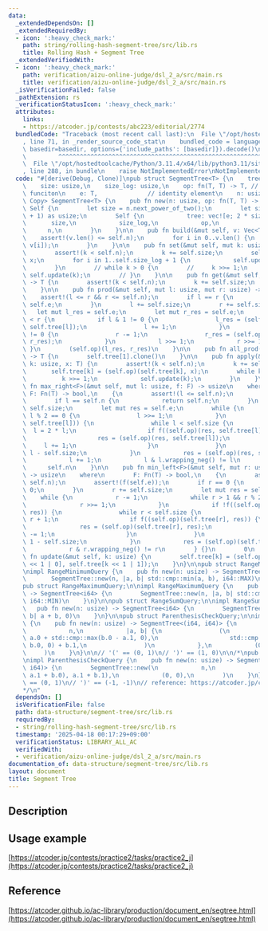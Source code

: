 ```yaml
---
data:
  _extendedDependsOn: []
  _extendedRequiredBy:
  - icon: ':heavy_check_mark:'
    path: string/rolling-hash-segment-tree/src/lib.rs
    title: Rolling Hash + Segment Tree
  _extendedVerifiedWith:
  - icon: ':heavy_check_mark:'
    path: verification/aizu-online-judge/dsl_2_a/src/main.rs
    title: verification/aizu-online-judge/dsl_2_a/src/main.rs
  _isVerificationFailed: false
  _pathExtension: rs
  _verificationStatusIcon: ':heavy_check_mark:'
  attributes:
    links:
    - https://atcoder.jp/contests/abc223/editorial/2774
  bundledCode: "Traceback (most recent call last):\n  File \"/opt/hostedtoolcache/Python/3.11.4/x64/lib/python3.11/site-packages/onlinejudge_verify/documentation/build.py\"\
    , line 71, in _render_source_code_stat\n    bundled_code = language.bundle(stat.path,\
    \ basedir=basedir, options={'include_paths': [basedir]}).decode()\n          \
    \         ^^^^^^^^^^^^^^^^^^^^^^^^^^^^^^^^^^^^^^^^^^^^^^^^^^^^^^^^^^^^^^^^^^^^^^^^^^^^^^^^^\n\
    \  File \"/opt/hostedtoolcache/Python/3.11.4/x64/lib/python3.11/site-packages/onlinejudge_verify/languages/rust.py\"\
    , line 288, in bundle\n    raise NotImplementedError\nNotImplementedError\n"
  code: "#[derive(Debug, Clone)]\npub struct SegmentTree<T> {\n    tree: Vec<T>,\n\
    \    size: usize,\n    size_log: usize,\n    op: fn(T, T) -> T, // evaluation\
    \ funciton\n    e: T,              // identity element\n    n: usize,\n}\n\nimpl<T:\
    \ Copy> SegmentTree<T> {\n    pub fn new(n: usize, op: fn(T, T) -> T, e: T) ->\
    \ Self {\n        let size = n.next_power_of_two();\n        let size_log = (size.ilog2()\
    \ + 1) as usize;\n        Self {\n            tree: vec![e; 2 * size],\n     \
    \       size,\n            size_log,\n            op,\n            e,\n      \
    \      n,\n        }\n    }\n\n    pub fn build(&mut self, v: Vec<T>) {\n    \
    \    assert!(v.len() <= self.n);\n        for i in 0..v.len() {\n            self.set(i,\
    \ v[i]);\n        }\n    }\n\n    pub fn set(&mut self, mut k: usize, x: T) {\n\
    \        assert!(k < self.n);\n        k += self.size;\n        self.tree[k] =\
    \ x;\n        for i in 1..self.size_log + 1 {\n            self.update(k >> i);\n\
    \        }\n        // while k > 0 {\n        //     k >>= 1;\n        //    \
    \ self.update(k);\n        // }\n    }\n\n    pub fn get(&mut self, mut k: usize)\
    \ -> T {\n        assert!(k < self.n);\n        k += self.size;\n        self.tree[k].clone()\n\
    \    }\n\n    pub fn prod(&mut self, mut l: usize, mut r: usize) -> T {\n    \
    \    assert!(l <= r && r <= self.n);\n        if l == r {\n            return\
    \ self.e;\n        }\n        l += self.size;\n        r += self.size;\n     \
    \   let mut l_res = self.e;\n        let mut r_res = self.e;\n        while l\
    \ < r {\n            if l & 1 != 0 {\n                l_res = (self.op)(l_res,\
    \ self.tree[l]);\n                l += 1;\n            }\n            if r & 1\
    \ != 0 {\n                r -= 1;\n                r_res = (self.op)(self.tree[r],\
    \ r_res);\n            }\n            l >>= 1;\n            r >>= 1;\n       \
    \ }\n        (self.op)(l_res, r_res)\n    }\n\n    pub fn all_prod(&mut self)\
    \ -> T {\n        self.tree[1].clone()\n    }\n\n    pub fn apply(&mut self, mut\
    \ k: usize, x: T) {\n        assert!(k < self.n);\n        k += self.size;\n \
    \       self.tree[k] = (self.op)(self.tree[k], x);\n        while k > 0 {\n  \
    \          k >>= 1;\n            self.update(k);\n        }\n    }\n\n    pub\
    \ fn max_right<F>(&mut self, mut l: usize, f: F) -> usize\n    where\n       \
    \ F: Fn(T) -> bool,\n    {\n        assert!(l <= self.n);\n        assert!(f(self.e));\n\
    \        if l == self.n {\n            return self.n;\n        }\n        l +=\
    \ self.size;\n        let mut res = self.e;\n        while {\n            while\
    \ l % 2 == 0 {\n                l >>= 1;\n            }\n            if !f((self.op)(res,\
    \ self.tree[l])) {\n                while l < self.size {\n                  \
    \  l = 2 * l;\n                    if f((self.op)(res, self.tree[l])) {\n    \
    \                    res = (self.op)(res, self.tree[l]);\n                   \
    \     l += 1;\n                    }\n                }\n                return\
    \ l - self.size;\n            }\n            res = (self.op)(res, self.tree[l]);\n\
    \            l += 1;\n            l & l.wrapping_neg() != l\n        } {}\n  \
    \      self.n\n    }\n\n    pub fn min_left<F>(&mut self, mut r: usize, f: F)\
    \ -> usize\n    where\n        F: Fn(T) -> bool,\n    {\n        assert!(r <=\
    \ self.n);\n        assert!(f(self.e));\n        if r == 0 {\n            return\
    \ 0;\n        }\n        r += self.size;\n        let mut res = self.e;\n    \
    \    while {\n            r -= 1;\n            while r > 1 && r % 2 != 0 {\n \
    \               r >>= 1;\n            }\n            if !f((self.op)(self.tree[r],\
    \ res)) {\n                while r < self.size {\n                    r = 2 *\
    \ r + 1;\n                    if f((self.op)(self.tree[r], res)) {\n         \
    \               res = (self.op)(self.tree[r], res);\n                        r\
    \ -= 1;\n                    }\n                }\n                return r +\
    \ 1 - self.size;\n            }\n            res = (self.op)(self.tree[r], res);\n\
    \            r & r.wrapping_neg() != r\n        } {}\n        0\n    }\n\n   \
    \ fn update(&mut self, k: usize) {\n        self.tree[k] = (self.op)(self.tree[k\
    \ << 1 | 0], self.tree[k << 1 | 1]);\n    }\n}\n\npub struct RangeMinimumQuery;\n\
    \nimpl RangeMinimumQuery {\n    pub fn new(n: usize) -> SegmentTree<i64> {\n \
    \       SegmentTree::new(n, |a, b| std::cmp::min(a, b), i64::MAX)\n    }\n}\n\n\
    pub struct RangeMaximumQuery;\n\nimpl RangeMaximumQuery {\n    pub fn new(n: usize)\
    \ -> SegmentTree<i64> {\n        SegmentTree::new(n, |a, b| std::cmp::max(a, b),\
    \ i64::MIN)\n    }\n}\n\npub struct RangeSumQuery;\n\nimpl RangeSumQuery {\n \
    \   pub fn new(n: usize) -> SegmentTree<i64> {\n        SegmentTree::new(n, |a,\
    \ b| a + b, 0)\n    }\n}\n\npub struct ParenthesisCheckQuery;\n\nimpl ParenthesisCheckQuery\
    \ {\n    pub fn new(n: usize) -> SegmentTree<(i64, i64)> {\n        SegmentTree::new(\n\
    \            n,\n            |a, b| {\n                (\n                   \
    \ a.0 + std::cmp::max(b.0 - a.1, 0),\n                    std::cmp::max(a.1 -\
    \ b.0, 0) + b.1,\n                )\n            },\n            (0, 0),\n   \
    \     )\n    }\n}\n\n// '(' == (0, 1)\n// ')' == (1, 0)\n\n/*\npub struct ParenthesisCheckQuery;\n\
    \nimpl ParenthesisCheckQuery {\n    pub fn new(n: usize) -> SegmentTree<(i64,\
    \ i64)> {\n        SegmentTree::new(\n            n,\n            |a, b| (std::cmp::min(a.0,\
    \ a.1 + b.0), a.1 + b.1),\n            (0, 0),\n        )\n    }\n}\n\n// '('\
    \ == (0, 1)\n// ')' == (-1, -1)\n// reference: https://atcoder.jp/contests/abc223/editorial/2774\n\
    */\n"
  dependsOn: []
  isVerificationFile: false
  path: data-structure/segment-tree/src/lib.rs
  requiredBy:
  - string/rolling-hash-segment-tree/src/lib.rs
  timestamp: '2025-04-18 00:17:29+09:00'
  verificationStatus: LIBRARY_ALL_AC
  verifiedWith:
  - verification/aizu-online-judge/dsl_2_a/src/main.rs
documentation_of: data-structure/segment-tree/src/lib.rs
layout: document
title: Segment Tree
---
```


## Description

## Usage example

[https://atcoder.jp/contests/practice2/tasks/practice2_j](https://atcoder.jp/contests/practice2/tasks/practice2_j)

## Reference

[https://atcoder.github.io/ac-library/production/document_en/segtree.html](https://atcoder.github.io/ac-library/production/document_en/segtree.html)
